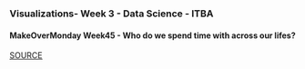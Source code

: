<h3> Visualizations- Week 3 - Data Science - ITBA </h3>

<h4> MakeOverMonday Week45 - Who do we spend time with across our lifes? </h4>

[SOURCE](https://ourworldindata.org/time-use#who-do-we-spend-time-with-across-our-lifetime)

